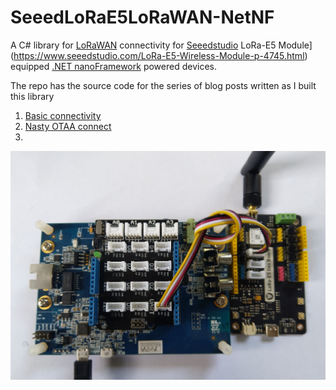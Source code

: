 # SeeedLoRaE5LoRaWAN-NetNF
A C# library for [LoRaWAN](https://lora-alliance.org/about-lorawan) connectivity for [Seeedstudio](https://www.seeedstudio.com/) LoRa-E5 Module](https://www.seeedstudio.com/LoRa-E5-Wireless-Module-p-4745.html) equipped [.NET nanoFramework](https://nanoframework.net/) powered devices.

The repo has the source code for the series of blog posts written as I built this library

01. [Basic connectivity](http://blog.devmobile.co.nz/2021/05/24/nanoframework-seeed-lora-e5-lorawan-library-part1//)
02. [Nasty OTAA connect](http://blog.devmobile.co.nz/2021/05/25/nanoframework-seeed-lora-e5-lorawan-library-part2/)
03.

![Seeedstudio LoRa-E5 EVB conencted to nanoFramework STM32F769I_DISCOVERY device](SeeedLora-E5.nanoFramwork.ST_STM32F769I_DISCOVERY.JPG)
